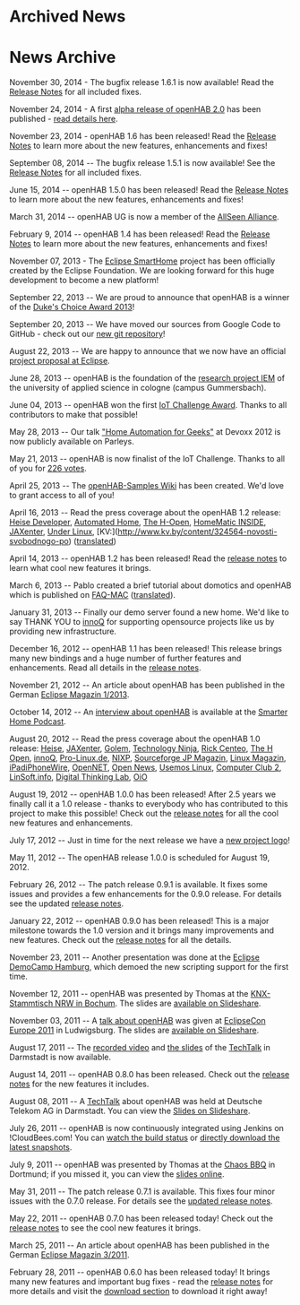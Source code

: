 # Archived News

# News Archive

November 30, 2014 - The bugfix release 1.6.1 is now available! Read the [Release Notes](Release-Notes-1.6) for all included fixes.

November 24, 2014 - A first [alpha release of openHAB 2.0](https://github.com/openhab/openhab2/releases) has been published - [read details here](http://kaikreuzer.blogspot.de/2014/11/openhab-16-and-20-alpha-release.html).

November 23, 2014 - openHAB 1.6 has been released! Read the [Release Notes](Release-Notes-1.6) to learn more about the new features, enhancements and fixes!

September 08, 2014 -- The bugfix release 1.5.1 is now available! See the [Release Notes](https://github.com/openhab/openhab/wiki/Release-Notes-1.5) for all included fixes.

June 15, 2014 -- openHAB 1.5.0 has been released! Read the [Release Notes](https://github.com/openhab/openhab/wiki/Release-Notes-1.5) to learn more about the new features, enhancements and fixes!

March 31, 2014 -- openHAB UG is now a member of the [AllSeen Alliance](https://allseenalliance.org/).

February 9, 2014 -- openHAB 1.4 has been released! Read the [Release Notes](https://github.com/openhab/openhab/wiki/Release-Notes-1.4) to learn more about the new features, enhancements and fixes!

November 07, 2013 - The [Eclipse SmartHome](http://www.eclipse.org/smarthome) project has been officially created by the Eclipse Foundation. We are looking forward for this huge development to become a new platform!

September 22, 2013 -- We are proud to announce that openHAB is a winner of the [Duke's Choice Award 2013](https://www.java.net/dukeschoice)!

September 20, 2013 -- We have moved our sources from Google Code to GitHub - check out our [new git repository](https://github.com/openhab/openhab)!

August 22, 2013 -- We are happy to announce that we now have an official [project proposal at Eclipse](http://eclipse.org/proposals/technology.smarthome/). 

June 28, 2013 -- openHAB is the foundation of the [research project IEM](http://www.oberberg-aktuell.de/index.php?id=144&tx_ttnews%5Btt_news%5D=147147) of the university of applied science in cologne (campus Gummersbach).

June 04, 2013 -- openHAB won the first [IoT Challenge Award](http://iotevent.eu/announcement-the-winner-of-the-iot-challenge-2013/). Thanks to all contributors to make that possible!

May 28, 2013 -- Our talk ["Home Automation for Geeks"](http://parleys.com/play/5148922b0364bc17fc56c8c3) at Devoxx 2012 is now publicly available on Parleys.

May 21, 2013 -- openHAB is now finalist of the IoT Challenge. Thanks to all of you for [226 votes](http://challenge.iotevent.eu).

April 25, 2013 -- The [openHAB-Samples Wiki](https://code.google.com/p/openhab-samples/) has been created. We'd love to grant access to all of you!

April 16, 2013 -- Read the press coverage about the openHAB 1.2 release: [Heise Developer](http://www.heise.de/developer/meldung/30-Bindings-fuer-openHAB-1-2-1842540.html), [Automated Home](http://www.automatedhome.co.uk/software/latest-open-home-automation-bus-openhab-update-brings-raft-of-new-features.html), [The H-Open](http://www.h-online.com/open/news/item/30-bindings-for-openHAB-1-2-1843052.html), [HomeMatic INSIDE](http://www.homematic-inside.de/software/java/item/openhab), [JAXenter](http://it-republik.de/jaxenter/news/Licht-Pflanzen-Raumtemperatur-Heim-Automatisierung-mit-openHAB-067041.html), [Under Linux](https://under-linux.org/content.php?r=6201-Lançado-openHAB-1-2), [KV:\](http://www.kv.by/content/324564-novosti-svobodnogo-po) ([translated](http://www.google.com/translate?hl=en&ie=UTF8&sl=auto&tl=en&u=http%3A%2F%2Fwww.kv.by%2Fcontent%2F324564-novosti-svobodnogo-po))

April 14, 2013 -- openHAB 1.2 has been released! Read the [release notes](ReleaseNotes12) to learn what cool new features it brings.

March 6, 2013 -- Pablo created a brief tutorial about domotics and openHAB which is published on [FAQ-MAC](http://www.faq-mac.com/tutoriales/smarthome-tu-propio-sistema-domotico-ios-mac-pablo-romeu/49653) ([translated](http://t.co/RXs4eRQSBb)).

January 31, 2013 -- Finally our demo server found a new home. We'd like to say THANK YOU to [innoQ](http://www.innoq.com) for supporting opensource projects like us by providing new infrastructure.

December 16, 2012 -- openHAB 1.1 has been released! This release brings many new bindings and a huge number of further features and enhancements. Read all details in the [release notes](http://code.google.com/p/openhab/wiki/ReleaseNotes11).

November 21, 2012 -- An article about openHAB has been published in the German [Eclipse Magazin 1/2013](http://it-republik.de/jaxenter/artikel/openHAB-Die-Welt-der-Dinge-in-der-Hand-5542.html).

October 14, 2012 -- An [interview about openHAB](http://podcast.smarter-home.at/sh012/) is available at the [Smarter Home Podcast](http://podcast.smarter-home.at/).

August 20, 2012 -- Read the press coverage about the openHAB 1.0 release: [Heise](http://www.heise.de/newsticker/meldung/Quelloffene-Heimautomatisierung-mit-openHAB-1-0-1670540.html), [JAXenter](http://it-republik.de/jaxenter/news/openHAB-1.0-Heimautomatisierung-%E0-la-Open-Source-064295.html), [Golem](http://www.golem.de/news/openhab-1-0-offene-plattform-fuer-die-heimautomation-1208-93960.html), [Technology Ninja](http://www.schrankmonster.de/2012/08/20/openhab/), [Rick Centeo](http://rickcenteno.wordpress.com/2012/08/21/openhab-aycontrol-and-openremote/), [The H Open](http://www.h-online.com/open/news/item/Version-1-0-of-openHAB-home-automation-bus-arrives-1671163.html), [innoQ](http://www.innoq.com/de/news/openhab-1-0-heimautomatisierung-a-la-open-source), [Pro-Linux.de](http://www.pro-linux.de/news/1/18764/openhab-offene-plattform-fuer-heimautomation.html), [NIXP](http://www.nixp.ru/news/openHAB-1-0-Open-Source-платформа-на-Java-для-организации-умного-дома.html), [Sourceforge JP Magazin](http://sourceforge.jp/magazine/12/08/22/0553240), [Linux Magazin](http://www.linuxnewmedia.com.br/lm/noticia/uma_casa_em_codigo_aberto_com_o_openhab), [iPadiPhoneWire](http://app.iwire.jp/apps/492054521/openHAB), [OpenNET](http://www.opennet.ru/opennews/art.shtml?num=34662), [Open News](http://www.open-news.lv/8715-openhab-1-0-atverta-platforma-gudras-majas-vadisanai), [Usemos Linux](http://usemoslinux.blogspot.com/2012/08/openhab-automatizacion-del-hogar-al.html), [Computer Club 2](http://www.cczwei.de/index.php?id=issuearchive&issueid=419), [LinSoft.info](http://linsoft.info/soft/openhab.html), [Digital Thinking Lab](http://dtl.dhbw-vs.de/blog/2012/08/24/heimautomatisierung-mit-openhab/), [OiO](http://blog.oio.de/2011/08/19/osgi-basierte-heimautomatisierung/)

August 19, 2012 -- openHAB 1.0.0 has been released! After 2.5 years we finally call it a 1.0 release - thanks to everybody who has contributed to this project to make this possible! Check out the [release notes](http://code.google.com/p/openhab/wiki/ReleaseNotes10) for all the cool new features and enhancements.

July 17, 2012 -- Just in time for the next release we have a <a href="http://wiki.openhab.googlecode.com/hg/images/openHAB_Logo.png">new project logo</a>!

May 11, 2012 -- The openHAB release 1.0.0 is scheduled for August 19, 2012.

February 26, 2012 -- The patch release 0.9.1 is available. It fixes some issues and provides a few enhancements for the 0.9.0 release. For details see the updated [release notes](ReleaseNotes09).

January 22, 2012 -- openHAB 0.9.0 has been released! This is a major milestone towards the 1.0 version and it brings many improvements and new features. Check out the [release notes](ReleaseNotes09) for all the details.

November 23, 2011 -- Another presentation was done at the [Eclipse DemoCamp Hamburg](http://wiki.eclipse.org/Eclipse_DemoCamps_November_2011/Hamburg), which demoed the new scripting support for the first time.

November 12, 2011 -- openHAB was presented by Thomas at the [KNX-Stammtisch NRW in Bochum](http://knx-user-forum.de/knxuf-stammtische/15195-stammtisch-ruhrgebiet-2011-a.html). The slides are [available on Slideshare](http://www.slideshare.net/teichsta/openhab-knx-stammtisch-nrw-12112011).

November 03, 2011 -- A [talk about openHAB](http://www.eclipsecon.org/europe2011/sessions/eclipsehome-%E2%80%93-home-automation-practice) was given at [EclipseCon Europe 2011](http://www.eclipsecon.org/europe2011/) in Ludwigsburg. The slides are [available on Slideshare](http://www.slideshare.net/xthirtynine/openhab-ece2011).

August 17, 2011 -- The [recorded video](http://www.youtube.com/watch?v=m6A-Zew0DBc) and [the slides](http://www.developergarden.com/fileadmin/microsites/ApiProject/Dokumente/Dokumentation/PDFs/Presentations/openhab_techtalk.pdf) of the [TechTalk](http://www.developergarden.com/apis/techtalk/openhab-home-automation-in-practice) in Darmstadt is now available.

August 14, 2011 -- openHAB 0.8.0 has been released. Check out the [release notes](ReleaseNotes08) for the new features it includes.

August 08, 2011 -- A [TechTalk](http://www.developergarden.com/apis/techtalk/openhab-home-automation-in-practice) about openHAB was held at Deutsche Telekom AG in Darmstadt. You can view the [Slides on Slideshare](http://www.slideshare.net/xthirtynine/openhab-techtalk-developergarden-darmstadt).

July 26, 2011 -- openHAB is now continuously integrated using Jenkins on !CloudBees.com! You can [watch the build status](https://openhab.ci.cloudbees.com/) or [directly download the latest snapshots](https://openhab.ci.cloudbees.com/job/openHAB/lastSuccessfulBuild/artifact/distribution/target/).

July 9, 2011 -- openHAB was presented by Thomas at the [Chaos BBQ](http://bbq.ctdo.de) in Dortmund; if you missed it, you can view the [slides online](http://www.slideshare.net/teichsta/openhab-chaos-bbq-dortmund).

May 31, 2011 -- The patch release 0.7.1 is available. This fixes four minor issues with the 0.7.0 release. For details see the [updated release notes](RelaseNotes070).

May 22, 2011 -- openHAB 0.7.0 has been released today! Check out the [release notes](RelaseNotes070) to see the cool new features it brings.

March 25, 2011 -- An article about openHAB has been published in the German [Eclipse Magazin 3/2011](http://it-republik.de/jaxenter/artikel/Home-Smart-Home-Heimautomatisierung-mit-OSGi-3833.html).

February 28, 2011 -- openHAB 0.6.0 has been released today! It brings many new features and important bug fixes - read the [release notes](ReleaseNotes060) for more details and visit the [download section](http://code.google.com/p/openhab/downloads/list) to download it right away!